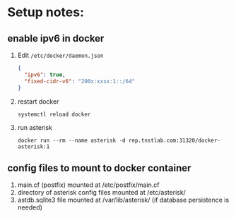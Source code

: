 # Setup notes:

## enable ipv6 in docker

1. Edit `/etc/docker/daemon.json`

   ```json
   {
     "ipv6": true,
     "fixed-cidr-v6": "200x:xxxx:1::/64"
   }
   ```

1. restart docker
   ```console
   systemctl reload docker
   ```
1. run asterisk

   ```console
   docker run --rm --name asterisk -d rep.tnstlab.com:31320/docker-asterisk:1
   ```
## config files to mount to docker container

1. main.cf (postfix) mounted at /etc/postfix/main.cf
2. directory of asterisk config files mounted at /etc/asterisk/
3. astdb.sqlite3 file mounted at /var/lib/asterisk/ (if database persistence is needed)
